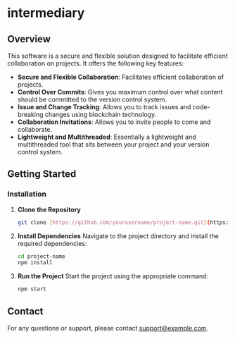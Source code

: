 <!-- @format -->

# intermediary

## Overview

This software is a secure and flexible solution designed to facilitate efficient collaboration on projects. It offers the following key features:

- **Secure and Flexible Collaboration**: Facilitates efficient collaboration of projects.
- **Control Over Commits**: Gives you maximum control over what content should be committed to the version control system.
- **Issue and Change Tracking**: Allows you to track issues and code-breaking changes using blockchain technology.
- **Collaboration Invitations**: Allows you to invite people to come and collaborate.
- **Lightweight and Multithreaded**: Essentially a lightweight and multithreaded tool that sits between your project and your version control system.

## Getting Started

### Installation

1. **Clone the Repository**
   ```sh
   git clone [https://github.com/yourusername/project-name.git](https://github.com/voldi-ux/intermediary.git)
   ```
2. **Install Dependencies**
   Navigate to the project directory and install the required dependencies:
   ```sh
   cd project-name
   npm install
   ```
3. **Run the Project**
   Start the project using the appropriate command:
   ```sh
   npm start
   ```

## Contact

For any questions or support, please contact [support@example.com](mailto:support@example.com).
